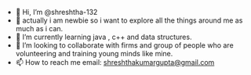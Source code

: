 - 👋 Hi, I’m @shreshtha-132
- 👀 actually i am newbie so i want to explore all the things around me as much as i can.
- 🌱 I’m currently learning java , c++ and data structures.
- 💞️ I’m looking to collaborate with firms and group of people who are volunteering and training young minds like mine.
- 📫 How to reach me email: shreshthakumargupta@gmail.com

<!---
shreshtha-132/shreshtha-132 is a ✨ special ✨ repository because its `README.md` (this file) appears on your GitHub profile.
You can click the Preview link to take a look at your changes.
--->
